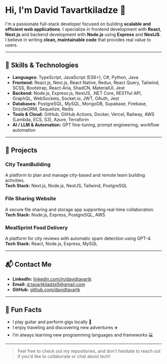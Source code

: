 # Hi, I'm David Tavartkiladze 👋

I'm a passionate full-stack developer focused on building **scalable and efficient web applications**. I specialize in frontend development with **React**, **Next.js** and backend development with **Node.js** using **Express** and **NestJS**. I believe in writing **clean, maintainable code** that provides real value to users.

---

## 🚀 Skills & Technologies

- **Languages:** TypeScript, JavaScript (ES6+), C#, Python, Java  
- **Frontend:** React.js, Next.js, React Native, Redux, React Query, Tailwind, SCSS, Bootstrap, React-Aria, ShadCN, MaterialUI, Jest  
- **Backend:** Node.js, Express.js, NestJS, .NET Core, RESTful API, GraphQL, WebSockets, Socket.io, JWT, OAuth, Jest  
- **Databases:** PostgreSQL, MySQL, MongoDB, Supabase, Firebase, DrizzleORM, Sequelize, Redis  
- **Tools & Cloud:** GitHub, GitHub Actions, Docker, Vercel, Railway, AWS (Lambda, ECS, S3), Azure, Terraform  
- **AI / LLM & Automation:** GPT fine-tuning, prompt engineering, workflow automation

---

## 🔧 Projects

### City TeamBuilding
A platform to plan and manage city-based and remote team building activities.  
**Tech Stack:** Next.js, Node.js, NestJS, Tailwind, PostgreSQL

### File Sharing Website
A secure file sharing and storage app supporting real-time collaboration.  
**Tech Stack:** Node.js, Express, PostgreSQL, AWS

### MealSprint Food Delivery
A platform for city reviews with automatic spam detection using GPT-4.  
**Tech Stack:** React, Node.js, Express, MySQL

---

## 📬 Contact Me

- **LinkedIn:** [linkedin.com/in/davidtavartk](https://www.linkedin.com/in/davidtavartk)  
- **Email:** d.tavartkiladze5@gmail.com  
- **GitHub:** [github.com/davidtavartk](https://www.github.com/davidtavartk)  

---

## 🌱 Fun Facts

- I play guitar and perform gigs locally 🎸  
- I enjoy traveling and discovering new adventures ✈️  
- I’m always learning new programming languages and frameworks 💻  

---

> Feel free to check out my repositories, and don't hesitate to reach out if you'd like to collaborate or chat about tech!
